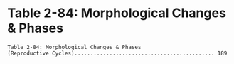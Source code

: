 # Table 2-84: Morphological Changes & Phases

```
Table 2-84: Morphological Changes & Phases
(Reproductive Cycles)............................................ 189
```
